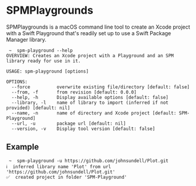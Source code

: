 # SPMPlaygrounds

SPMPlaygrounds is a macOS command line tool to create an Xcode project with a Swift Playground that's readily set up to use a Swift Package Manager library.

```
 ~  spm-playground --help
OVERVIEW: Creates an Xcode project with a Playground and an SPM library ready for use in it.

USAGE: spm-playground [options]

OPTIONS:
  --force          overwrite existing file/directory [default: false]
  --from, -f       from revision [default: 0.0.0]
  --help, -h       Display available options [default: false]
  --library, -l    name of library to import (inferred if not provided) [default: nil]
  --name, -n       name of directory and Xcode project [default: SPM-Playground]
  --url, -u        package url [default: nil]
  --version, -v    Display tool version [default: false]
```

## Example

```
 ~  spm-playground -u https://github.com/johnsundell/Plot.git
ℹ️  inferred library name 'Plot' from url 'https://github.com/johnsundell/Plot.git'
✅  created project in folder 'SPM-Playground'
```